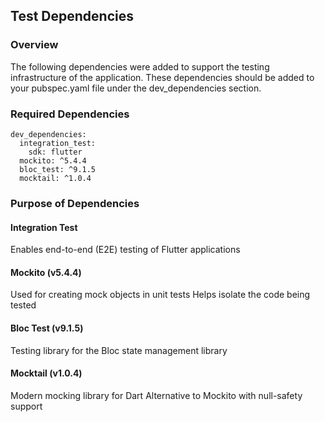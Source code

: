 ## Test Dependencies
### Overview

The following dependencies were added to support the testing infrastructure of the application. These dependencies should be added to your pubspec.yaml file under the dev_dependencies section.

### Required Dependencies
```
dev_dependencies:
  integration_test:
    sdk: flutter
  mockito: ^5.4.4
  bloc_test: ^9.1.5
  mocktail: ^1.0.4
```

### Purpose of Dependencies

#### Integration Test
Enables end-to-end (E2E) testing of Flutter applications

#### Mockito (v5.4.4)
Used for creating mock objects in unit tests
Helps isolate the code being tested

#### Bloc Test (v9.1.5)
Testing library for the Bloc state management library

#### Mocktail (v1.0.4)
Modern mocking library for Dart
Alternative to Mockito with null-safety support

